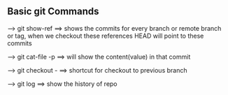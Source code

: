 ## Basic git Commands

--> git show-ref ==> shows the commits for every branch or remote branch or tag, 
                    when we checkout these references HEAD will point to these commits

--> git cat-file -p <commit> ==> will show the content(value) in that commit

--> git checkout - ==> shortcut for checkout to previous branch

--> git log ==> show the history of repo